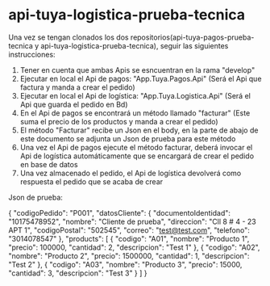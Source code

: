 # api-tuya-logistica-prueba-tecnica

Una vez se tengan clonados los dos repositorios(api-tuya-pagos-prueba-tecnica y api-tuya-logistica-prueba-tecnica),
seguir las siguientes instrucciones:

1. Tener en cuenta que ambas Apis se esncuentran en la rama "develop"
1. Ejecutar en local el Api de pagos: "App.Tuya.Pagos.Api" (Será el Api que factura y manda a crear el pedido) 
2. Ejecutar en local el Api de logística: "App.Tuya.Logistica.Api" (Será el Api que guarda el pedido en Bd)
3. En el Api de pagos se encontrará un método llamado "facturar" (Este suma el precio de los productos y manda a crear el pedido)
4. El método "Facturar" recibe un Json en el body, en la parte de abajo de este documento se adjunta un Json de prueba para este método
5. Una vez el Api de pagos ejecute el método facturar, deberá invocar el Api de logística automáticamente que se encargará de 
crear el pedido en base de datos
6. Una vez almacenado el pedido, el Api de logística devolverá como respuesta el pedido que se acaba de crear


Json de prueba:

{
    "codigoPedido": "P001",
  "datosCliente": {
    "documentoIdentidad": "10175478952",
    "nombre": "Cliente de prueba",
    "direccion": "Cll 8 # 4 - 23 APT 1",
    "codigoPostal": "502545",
	"correo": "test@test.com",
    "telefono": "3014078547"
  },
    "products": [
    {
      "codigo": "A01",
      "nombre": "Producto 1",
      "precio": 100000,
      "cantidad": 2,
      "descripcion": "Test 1"
    },
                {
      "codigo": "A02",
      "nombre": "Producto 2",
      "precio": 1500000,
      "cantidad": 1,
      "descripcion": "Test 2"
    },
                {
      "codigo": "A03",
      "nombre": "Producto 3",
      "precio": 15000,
      "cantidad": 3,
      "descripcion": "Test 3"
    }
    ]
}